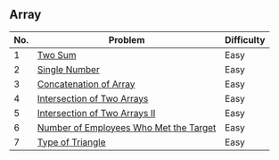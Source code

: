 ## Array


| No.  | Problem                                                                       | Difficulty |
|----|---------------------------------------------------------------------------------|------------|
| 1  | [Two Sum](https://leetcode.com/problems/two-sum/description/)                   | Easy       |
| 2  | [Single Number](https://leetcode.com/problems/single-number/description/)       | Easy       |
| 3  | [Concatenation of Array](https://leetcode.com/problems/concatenation-of-array/description/)                   | Easy       |
| 4  | [Intersection of Two Arrays](https://leetcode.com/problems/intersection-of-two-arrays/description/)   | Easy       |
| 5  | [Intersection of Two Arrays II](https://leetcode.com/problems/intersection-of-two-arrays-ii/description/)   | Easy       |
| 6  | [Number of Employees Who Met the Target](https://leetcode.com/problems/number-of-employees-who-met-the-target/description/)   | Easy       |
| 7  | [Type of Triangle](https://leetcode.com/problems/type-of-triangle/description/)   | Easy       |


